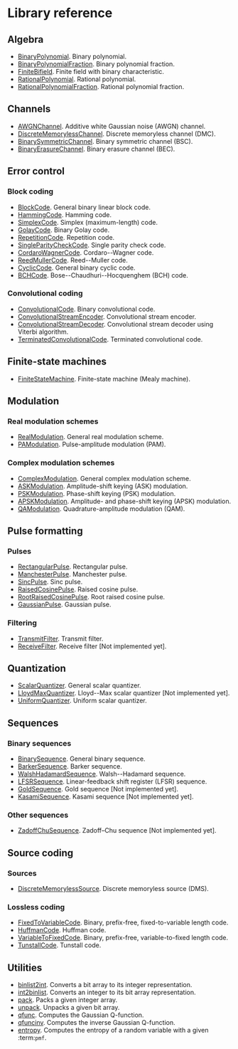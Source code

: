 # Library reference

## Algebra

- [BinaryPolynomial](BinaryPolynomial). Binary polynomial.
- [BinaryPolynomialFraction](BinaryPolynomialFraction). Binary polynomial fraction.
- [FiniteBifield](FiniteBifield). Finite field with binary characteristic.
- [RationalPolynomial](RationalPolynomial). Rational polynomial.
- [RationalPolynomialFraction](RationalPolynomialFraction). Rational polynomial fraction.

## Channels

- [AWGNChannel](AWGNChannel). Additive white Gaussian noise (AWGN) channel.
- [DiscreteMemorylessChannel](DiscreteMemorylessChannel). Discrete memoryless channel (DMC).
- [BinarySymmetricChannel](BinarySymmetricChannel). Binary symmetric channel (BSC).
- [BinaryErasureChannel](BinaryErasureChannel). Binary erasure channel (BEC).

## Error control

### Block coding

- [BlockCode](BlockCode). General binary linear block code.
- [HammingCode](HammingCode). Hamming code.
- [SimplexCode](SimplexCode). Simplex (maximum-length) code.
- [GolayCode](GolayCode). Binary Golay code.
- [RepetitionCode](RepetitionCode). Repetition code.
- [SingleParityCheckCode](SingleParityCheckCode). Single parity check code.
- [CordaroWagnerCode](CordaroWagnerCode). Cordaro--Wagner code.
- [ReedMullerCode](ReedMullerCode). Reed--Muller code.
- [CyclicCode](CyclicCode). General binary cyclic code.
- [BCHCode](BCHCode). Bose--Chaudhuri--Hocquenghem (BCH) code.

### Convolutional coding

- [ConvolutionalCode](ConvolutionalCode). Binary convolutional code.
- [ConvolutionalStreamEncoder](ConvolutionalStreamEncoder). Convolutional stream encoder.
- [ConvolutionalStreamDecoder](ConvolutionalStreamDecoder). Convolutional stream decoder using Viterbi algorithm.
- [TerminatedConvolutionalCode](TerminatedConvolutionalCode). Terminated convolutional code.

## Finite-state machines

- [FiniteStateMachine](FiniteStateMachine). Finite-state machine (Mealy machine).

## Modulation

### Real modulation schemes

- [RealModulation](RealModulation). General real modulation scheme.
- [PAModulation](PAModulation). Pulse-amplitude modulation (PAM).

### Complex modulation schemes

- [ComplexModulation](ComplexModulation). General complex modulation scheme.
- [ASKModulation](ASKModulation). Amplitude-shift keying (ASK) modulation.
- [PSKModulation](PSKModulation). Phase-shift keying (PSK) modulation.
- [APSKModulation](APSKModulation). Amplitude- and phase-shift keying (APSK) modulation.
- [QAModulation](QAModulation). Quadrature-amplitude modulation (QAM).

## Pulse formatting

### Pulses

- [RectangularPulse](RectangularPulse). Rectangular pulse.
- [ManchesterPulse](ManchesterPulse). Manchester pulse.
- [SincPulse](SincPulse). Sinc pulse.
- [RaisedCosinePulse](RaisedCosinePulse). Raised cosine pulse.
- [RootRaisedCosinePulse](RootRaisedCosinePulse). Root raised cosine pulse.
- [GaussianPulse](GaussianPulse). Gaussian pulse.

### Filtering

- [TransmitFilter](TransmitFilter). Transmit filter.
- [ReceiveFilter](ReceiveFilter). Receive filter [Not implemented yet].

## Quantization

- [ScalarQuantizer](ScalarQuantizer). General scalar quantizer.
- [LloydMaxQuantizer](LloydMaxQuantizer). Lloyd--Max scalar quantizer [Not implemented yet].
- [UniformQuantizer](UniformQuantizer). Uniform scalar quantizer.

## Sequences

### Binary sequences

- [BinarySequence](BinarySequence). General binary sequence.
- [BarkerSequence](BarkerSequence). Barker sequence.
- [WalshHadamardSequence](WalshHadamardSequence). Walsh--Hadamard sequence.
- [LFSRSequence](LFSRSequence). Linear-feedback shift register (LFSR) sequence.
- [GoldSequence](GoldSequence). Gold sequence [Not implemented yet].
- [KasamiSequence](KasamiSequence). Kasami sequence [Not implemented yet].

### Other sequences

- [ZadoffChuSequence](ZadoffChuSequence). Zadoff–Chu sequence [Not implemented yet].

## Source coding

### Sources

- [DiscreteMemorylessSource](DiscreteMemorylessSource). Discrete memoryless source (DMS).

### Lossless coding

- [FixedToVariableCode](FixedToVariableCode). Binary, prefix-free, fixed-to-variable length code.
- [HuffmanCode](HuffmanCode). Huffman code.
- [VariableToFixedCode](VariableToFixedCode). Binary, prefix-free, variable-to-fixed length code.
- [TunstallCode](TunstallCode). Tunstall code.

## Utilities

- [binlist2int](binlist2int). Converts a bit array to its integer representation.
- [int2binlist](int2binlist). Converts an integer to its bit array representation.
- [pack](pack). Packs a given integer array.
- [unpack](unpack). Unpacks a given bit array.
- [qfunc](qfunc). Computes the Gaussian Q-function.
- [qfuncinv](qfuncinv). Computes the inverse Gaussian Q-function.
- [entropy](entropy). Computes the entropy of a random variable with a given :term:`pmf`.

